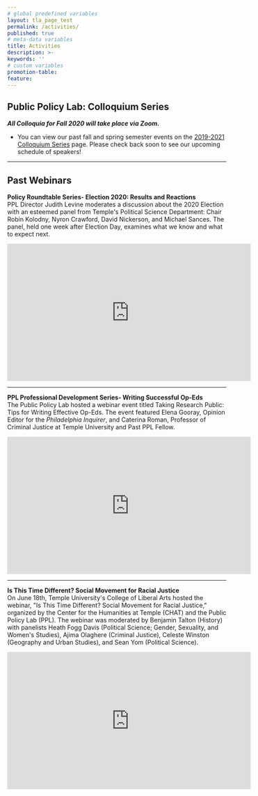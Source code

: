 ```yaml
---
# global predefined variables
layout: tla_page_test
permalink: /activities/
published: true
# meta-data variables
title: Activities
description: >-
keywords: ''
# custom variables
promotion-table: 
feature: 
---
```

## Public Policy Lab: Colloquium Series
**_All Colloquia for Fall 2020 will take place via Zoom._**<br> 
- You can view our past fall and spring semester events on the [2019-2021 Colloquium Series](https://www.cla.temple.edu/public-policy-lab/past-lectures/) page. Please check back soon to see our upcoming schedule of speakers!

___

## Past Webinars

**Policy Roundtable Series- Election 2020: Results and Reactions**<br>
PPL Director Judith Levine moderates a discussion about the 2020 Election with an esteemed panel from Temple's Political Science Department: Chair Robin Kolodny, Nyron Crawford, David Nickerson, and Michael Sances. The panel, held one week after Election Day, examines what we know and what to expect next.

<div align="center" class="video-container"><iframe width="560" height="315" src="https://www.youtube.com/embed/om4-DSzfYSs" frameborder="0" allow="accelerometer; autoplay; encrypted-media; gyroscope; picture-in-picture" allowfullscreen></iframe></div>

___

**PPL Professional Development Series- Writing Successful Op-Eds**<br>
The Public Policy Lab hosted a webinar event titled Taking Research Public: Tips for Writing Effective Op-Eds. The event featured Elena Gooray, Opinion Editor for the _Philadelphia Inquirer_, and Caterina Roman,
Professor of Criminal Justice at Temple University and Past PPL Fellow.

<div align="center" class="video-container"><iframe width="560" height="315" src="https://www.youtube.com/embed/NVENsSiIZ-4" frameborder="0" allow="accelerometer; autoplay; encrypted-media; gyroscope; picture-in-picture" allowfullscreen></iframe></div>

___

**Is This Time Different? Social Movement for Racial Justice**<br>
On June 18th, Temple University's College of Liberal Arts hosted the webinar, "Is This Time Different? Social Movement for Racial Justice," organized by the Center for the Humanities at Temple (CHAT) and the Public Policy Lab (PPL). The webinar was moderated by Benjamin Talton (History) with panelists Heath Fogg Davis (Political Science; Gender, Sexuality, and Women's Studies), Ajima Olaghere (Criminal Justice), Celeste Winston (Geography and Urban Studies), and Sean Yom (Political Science).

<div align="center" class="video-container"><iframe width="560" height="315" src="https://www.youtube.com/embed/SbTVfjxrd98" frameborder="0" allow="accelerometer; autoplay; encrypted-media; gyroscope; picture-in-picture" allowfullscreen></iframe></div>
